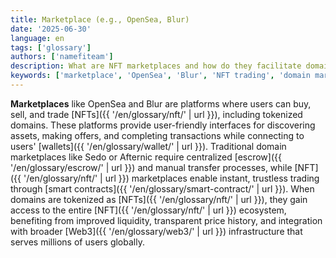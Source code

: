 ```yaml
---
title: Marketplace (e.g., OpenSea, Blur)
date: '2025-06-30'
language: en
tags: ['glossary']
authors: ['namefiteam']
description: What are NFT marketplaces and how do they facilitate domain trading?
keywords: ['marketplace', 'OpenSea', 'Blur', 'NFT trading', 'domain marketplace', 'secondary market']
---
```


**Marketplaces** like OpenSea and Blur are platforms where users can buy, sell, and trade [NFTs]({{ '/en/glossary/nft/' | url }}), including tokenized domains. These platforms provide user-friendly interfaces for discovering assets, making offers, and completing transactions while connecting to users' [wallets]({{ '/en/glossary/wallet/' | url }}). Traditional domain marketplaces like Sedo or Afternic require centralized [escrow]({{ '/en/glossary/escrow/' | url }}) and manual transfer processes, while [NFT]({{ '/en/glossary/nft/' | url }}) marketplaces enable instant, trustless trading through [smart contracts]({{ '/en/glossary/smart-contract/' | url }}). When domains are tokenized as [NFTs]({{ '/en/glossary/nft/' | url }}), they gain access to the entire [NFT]({{ '/en/glossary/nft/' | url }}) ecosystem, benefiting from improved liquidity, transparent price history, and integration with broader [Web3]({{ '/en/glossary/web3/' | url }}) infrastructure that serves millions of users globally.